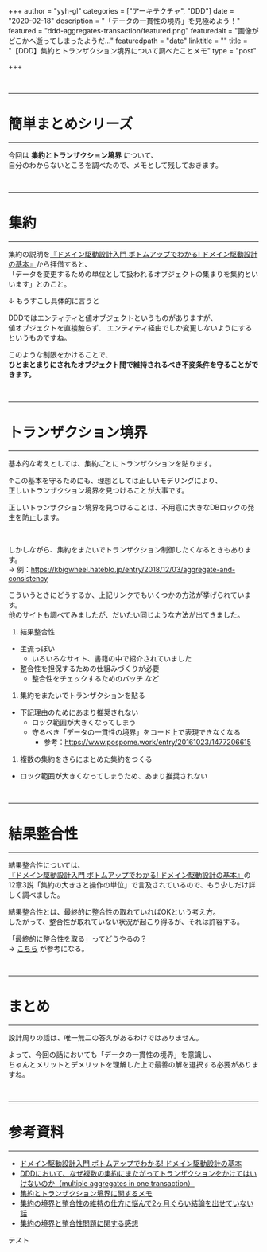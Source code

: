 +++
author = "yyh-gl"
categories = ["アーキテクチャ", "DDD"]
date = "2020-02-18"
description = "「データの一貫性の境界」を見極めよう！"
featured = "ddd-aggregates-transaction/featured.png"
featuredalt = "画像がどこかへ逝ってしまったようだ…"
featuredpath = "date"
linktitle = ""
title = "【DDD】集約とトランザクション境界について調べたことメモ"
type = "post"

+++


<br>

---
# 簡単まとめシリーズ
---

今回は <b>集約とトランザクション境界</b> について、<br>
自分のわからないところを調べたので、メモとして残しておきます。

<br>

---
# 集約
---

集約の説明を[『ドメイン駆動設計入門 ボトムアップでわかる! ドメイン駆動設計の基本』](https://www.amazon.co.jp/gp/product/479815072X)から拝借すると、<br>
「データを変更するための単位として扱われるオブジェクトの集まりを集約といいます」とのこと。

↓ もうすこし具体的に言うと

DDDではエンティティと値オブジェクトというものがありますが、<br>
値オブジェクトを直接触らず、
エンティティ経由でしか変更しないようにするというものですね。

このような制限をかけることで、<br>
<b>ひとまとまりにされたオブジェクト間で維持されるべき不変条件を守ることができます。</b>

<br>

---
# トランザクション境界
---

基本的な考えとしては、集約ごとにトランザクションを貼ります。<br>

↑この基本を守るためにも、理想としては正しいモデリングにより、<br>
正しいトランザクション境界を見つけることが大事です。

正しいトランザクション境界を見つけることは、不用意に大きなDBロックの発生を防止します。

<br>

しかしながら、集約をまたいでトランザクション制御したくなるときもあります。<br>
→ 例：https://kbigwheel.hateblo.jp/entry/2018/12/03/aggregate-and-consistency

こういうときにどうするか、上記リンクでもいくつかの方法が挙げられています。<br>
他のサイトも調べてみましたが、だいたい同じような方法が出てきました。

1. 結果整合性
  - 主流っぽい
     - いろいろなサイト、書籍の中で紹介されていました
  - 整合性を担保するための仕組みづくりが必要
     - 整合性をチェックするためのバッチ など
1. 集約をまたいでトランザクションを貼る
  - 下記理由のためにあまり推奨されない
     - ロック範囲が大きくなってしまう
     - 守るべき「データの一貫性の境界」をコード上で表現できなくなる
         - 参考：https://www.pospome.work/entry/20161023/1477206615
1. 複数の集約をさらにまとめた集約をつくる
  - ロック範囲が大きくなってしまうため、あまり推奨されない

<br>

---
# 結果整合性
---

結果整合性については、<br>
[『ドメイン駆動設計入門 ボトムアップでわかる! ドメイン駆動設計の基本』](https://www.amazon.co.jp/gp/product/479815072X)の <br>
12章3説「集約の大きさと操作の単位」で言及されているので、もう少しだけ詳しく調べました。

結果整合性とは、最終的に整合性の取れていればOKという考え方。<br>
したがって、整合性が取れていない状況が起こり得るが、それは許容する。

「最終的に整合性を取る」ってどうやるの？<br>
→ [こちら](https://qiita.com/j5ik2o/items/ae8a4d3cdaa24afe7599#%E8%A7%A3%E6%B1%BA%E7%AD%962-%E4%B8%80%E6%99%82%E7%9A%84%E3%81%AA%E6%95%B4%E5%90%88%E6%80%A7%E3%81%AE%E7%A0%B4%E7%B6%BB%E3%82%92%E5%8F%97%E3%81%91%E5%85%A5%E3%82%8C%E7%B5%90%E6%9E%9C%E6%95%B4%E5%90%88%E6%80%A7%E3%82%92%E4%BD%BF%E3%81%86%E3%81%AB%E3%81%A4%E3%81%84%E3%81%A6)
が参考になる。

<br>

---
# まとめ
---

設計周りの話は、唯一無二の答えがあるわけではありません。

よって、今回の話においても「データの一貫性の境界」を意識し、<br>
ちゃんとメリットとデメリットを理解した上で最善の解を選択する必要がありますね。<br>

<br>

---
# 参考資料
---

- [ドメイン駆動設計入門 ボトムアップでわかる! ドメイン駆動設計の基本](https://www.amazon.co.jp/gp/product/479815072X)
- [DDDにおいて、なぜ複数の集約にまたがってトランザクションをかけてはいけないのか（multiple aggregates in one transaction）](https://www.pospome.work/entry/20161023/1477206615)
- [集約とトランザクション境界に関するメモ](https://dnskimox.hateblo.jp/entry/2018/12/22/154038)
- [集約の境界と整合性の維持の仕方に悩んで2ヶ月ぐらい結論を出せていない話](https://kbigwheel.hateblo.jp/entry/2018/12/03/aggregate-and-consistency)
- [集約の境界と整合性問題に関する感想](https://qiita.com/j5ik2o/items/ae8a4d3cdaa24afe7599)

テスト
